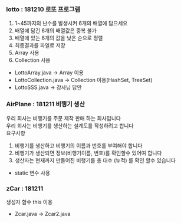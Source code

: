### lotto : 181210 로또 프로그램
1. 1~45까지의 난수를 발생시켜 6개의 배열에 담으세요
2. 배열에 담긴 6개의 배열값은 중복 불가
3. 배열에 있는 6개의 값을 낮은 순으로 정렬
4. 최종결과를 파일로 저장
5. Array 사용
6. Collection 사용
  * LottoArray.java -> Array 이용
  * LottoCollection.java -> Collection 이용(HashSet, TreeSet)
  * LottoSSS.java -> 강사님 답안

### AirPlane : 181211 비행기 생산  
우리 회사는 비행기를 주문 제작 판매 하는 회사입니다  
우리 회사는 비행기를 생산하는 설계도를 작성하려고 합니다  
요구사항
1. 비행기를 생산하고 비행기의 이름과 번호를 부여해야 합니다
2. 비행기가 생산되면 정보(비행기이름, 번호)를 확인할수 있어여 합니다
3. 생산자는  현재까지 만들어진 비행기를 총 대수 (누적) 를 확인 할수 있습니다
  * static 변수 사용

### zCar : 181211 
생성자 함수 this 이용
* Zcar.java -> Zcar2.java 
